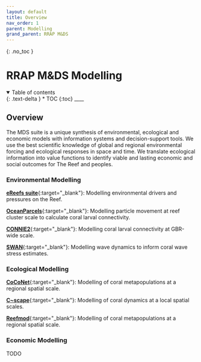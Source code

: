 ```yaml
---
layout: default
title: Overview
nav_order: 1
parent: Modelling
grand_parent: RRAP M&DS
---
```


{: .no_toc }

# RRAP M&DS Modelling

<details  open markdown="block">
  <summary>
    Table of contents
  </summary>
{: .text-delta }
* TOC
{:toc}
____
</details>

## Overview

The MDS suite is a unique synthesis of environmental, ecological and economic models with information systems and decision-support tools. We use the best scientific knowledge of global and regional environmental forcing and ecological responses in space and time. We translate ecological information into value functions to identify viable and lasting economic and social outcomes for The Reef and peoples. 


### Environmental Modelling

[**eReefs suite**](./common_inputs){:target="\_blank"}: Modelling environmental drivers and pressures on the Reef. 

[**OceanParcels**](./common_inputs){:target="\_blank"}: Modelling particle movement at reef cluster scale to calculate coral larval connectivity. 

[**CONNIE2**](./common_inputs){:target="\_blank"}: Modelling coral larval connectivity at GBR-wide scale. 

[**SWAN**](./common_inputs){:target="\_blank"}: Modelling wave dynamics to inform coral wave stress estimates. 

### Ecological Modelling

[**CoCoNet**](./coconet/){:target="\_blank"}: Modelling of coral metapopulations at a regional spatial scale. 

[**C~scape**](./c-scape/){:target="\_blank"}: Modelling of coral dynamics at a local spatial scales​.

[**Reefmod**](./reefmod/){:target="\_blank"}: Modelling of coral metapopulations at a regional spatial scale.

### Economic Modelling
TODO